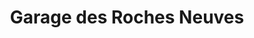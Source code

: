 ---
title: "Garage des Roches Neuves"
url: /courlay/garage-des-roches-neuves/
shop: Autowerkstatt
---